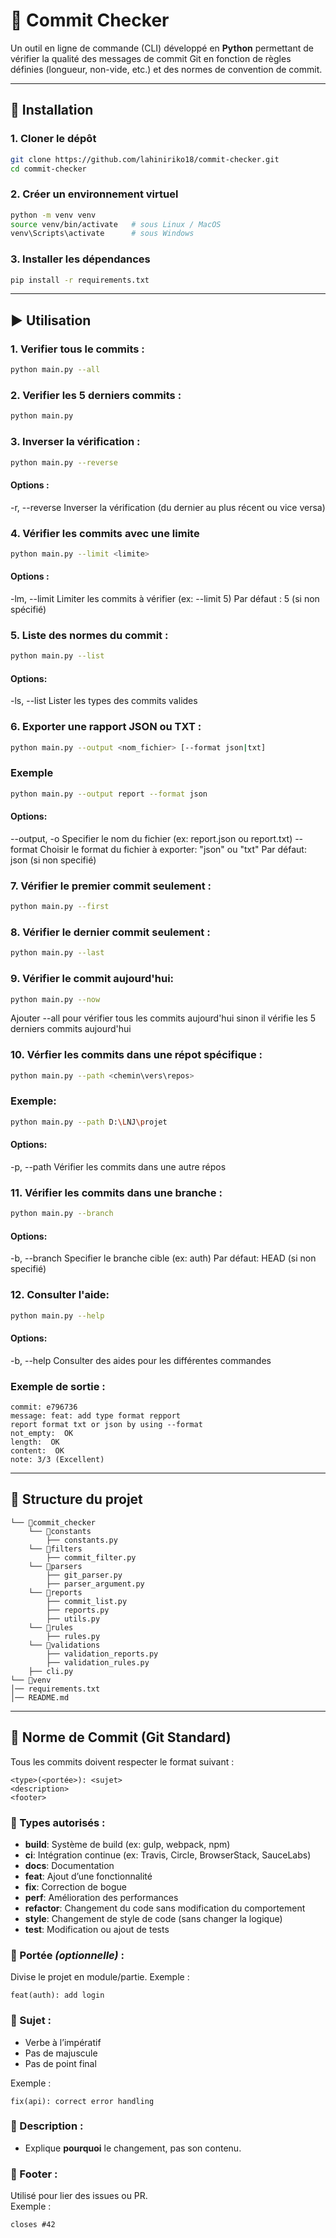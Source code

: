 # 📝 Commit Checker

Un outil en ligne de commande (CLI) développé en **Python** permettant de vérifier la qualité des messages de commit Git en fonction de règles définies (longueur, non-vide, etc.) et des normes de convention de commit.

---

## 🚀 Installation

### 1. Cloner le dépôt
```bash
git clone https://github.com/lahiniriko18/commit-checker.git
cd commit-checker
```

### 2. Créer un environnement virtuel
```bash
python -m venv venv
source venv/bin/activate   # sous Linux / MacOS
venv\Scripts\activate      # sous Windows
```

### 3. Installer les dépendances
```bash
pip install -r requirements.txt
```

---

## ▶️ Utilisation

### 1. Verifier tous le commits :
```bash
python main.py --all
```

### 2. Verifier les 5 derniers commits :
```bash
python main.py
```

### 3. Inverser la vérification :
```bash
python main.py --reverse
```
#### Options :
-r, --reverse    Inverser la vérification (du dernier au plus récent ou vice versa)

### 4. Vérifier les commits avec une limite

```bash
python main.py --limit <limite>
```
#### Options :
-lm, --limit    Limiter les commits à vérifier (ex: --limit 5)
Par défaut : 5 (si non spécifié)


### 5. Liste des normes du commit :
```bash
python main.py --list
```
#### Options:
-ls, --list       Lister les types des commits valides

### 6. Exporter une rapport JSON ou TXT :
```bash
python main.py --output <nom_fichier> [--format json|txt]
```
### Exemple
```bash
python main.py --output report --format json
```
#### Options:
--output, -o     Specifier le nom du fichier (ex: report.json ou report.txt)
--format         Choisir le format du fichier à exporter: "json" ou "txt"
Par défaut:      json (si non specifié)

### 7. Vérifier le premier commit seulement :
```bash
python main.py --first
```

### 8. Vérifier le dernier commit seulement :
```bash
python main.py --last
```

### 9. Vérifier le commit aujourd'hui:
```bash
python main.py --now
```
Ajouter --all pour vérifier tous les commits aujourd'hui sinon il vérifie les 5 derniers commits aujourd'hui

### 10. Vérfier les commits dans une répot spécifique :
```bash
python main.py --path <chemin\vers\repos>
```
### Exemple:
```bash
python main.py --path D:\LNJ\projet
```
#### Options:
-p, --path     Vérifier les commits dans une autre répos  

### 11. Vérifier les commits dans une branche :
```bash
python main.py --branch
```
#### Options:
-b, --branch     Specifier le branche cible (ex: auth)
Par défaut:      HEAD (si non specifié)

### 12. Consulter l'aide:
```bash
python main.py --help
```
#### Options:
-b, --help     Consulter des aides pour les différentes commandes

### Exemple de sortie :
```
commit: e796736
message: feat: add type format repport
report format txt or json by using --format
not_empty:  OK
length:  OK
content:  OK
note: 3/3 (Excellent)
```

---

## 📂 Structure du projet

```
└── 📁commit_checker
    └── 📁constants
        ├── constants.py
    └── 📁filters
        ├── commit_filter.py
    └── 📁parsers
        ├── git_parser.py
        ├── parser_argument.py
    └── 📁reports
        ├── commit_list.py
        ├── reports.py
        ├── utils.py
    └── 📁rules
        ├── rules.py
    └── 📁validations
        ├── validation_reports.py
        ├── validation_rules.py
    ├── cli.py
└── 📁venv 
│── requirements.txt
│── README.md
```

---

## 📏 Norme de Commit (Git Standard)

Tous les commits doivent respecter le format suivant :

```
<type>(<portée>): <sujet>
<description>
<footer>
```

### 🔹 Types autorisés :
- **build**: Système de build (ex: gulp, webpack, npm)
- **ci**: Intégration continue (ex: Travis, Circle, BrowserStack, SauceLabs)
- **docs**: Documentation
- **feat**: Ajout d’une fonctionnalité
- **fix**: Correction de bogue
- **perf**: Amélioration des performances
- **refactor**: Changement du code sans modification du comportement
- **style**: Changement de style de code (sans changer la logique)
- **test**: Modification ou ajout de tests

### 🔹 Portée *(optionnelle)* :
Divise le projet en module/partie. Exemple :  
```
feat(auth): add login
```

### 🔹 Sujet :
- Verbe à l’impératif  
- Pas de majuscule  
- Pas de point final  

Exemple :  
```
fix(api): correct error handling
```

### 🔹 Description :
- Explique **pourquoi** le changement, pas son contenu.

### 🔹 Footer :
Utilisé pour lier des issues ou PR.  
Exemple :  
```
closes #42
```